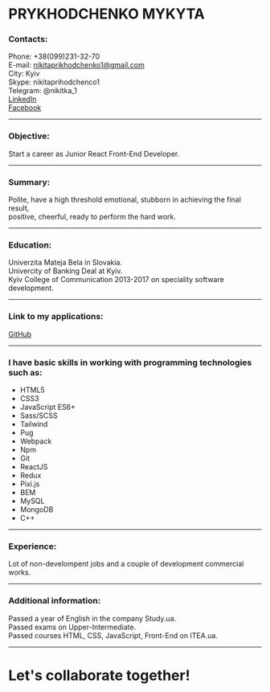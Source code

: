 # PRYKHODCHENKO MYKYTA
  
### Contacts:  
  
Phone:     +38(099)231-32-70  
E-mail:    nikitaprikhodchenko1@gmail.com  
City:      Kyiv  
Skype:     nikitaprihodchenco1  
Telegram:  @nikitka_1  
[LinkedIn](www.linkedin.com/in/mykytaprykhodchenko)  
[Facebook](facebook.com/mykyta.prykhodchenko)  
************************************************************************************************  
### Objective:  
  
Start a career as Junior React Front-End Developer.  
************************************************************************************************  
### Summary:  
  
Polite, have a high threshold emotional, stubborn in achieving the final result,  
positive, cheerful, ready to perform the hard work.  
***********************************************************************************************  
### Education:  
  
Univerzita Mateja Bela in Slovakia.  
Univercity of Banking Deal at Kyiv.  
Kyiv College of Communication 2013-2017 on speciality software development.  
************************************************************************************************  
### Link to my applications:  
  
[GitHub](https://github.com/prykhodchenkomykyta)  
************************************************************************************************  
### I have basic skills in working with programming technologies such as:  
  
* HTML5  
* CSS3  
* JavaScript ES6+  
* Sass/SCSS  
* Tailwind  
* Pug  
* Webpack  
* Npm  
* Git  
* ReactJS  
* Redux  
* Pixi.js  
* BEM  
* MySQL  
* MongoDB  
* С++  
************************************************************************************************  
### Experience:  
  
Lot of non-develompent jobs and a couple of development commercial works.  
************************************************  
### Additional information:  
  
Passed a year of English in the company Study.ua.  
Passed exams on Upper-Intermediate.  
Passed courses HTML, CSS, JavaScript, Front-End on ITEA.ua.  
************************************************************************************************  
# Let's collaborate together!
